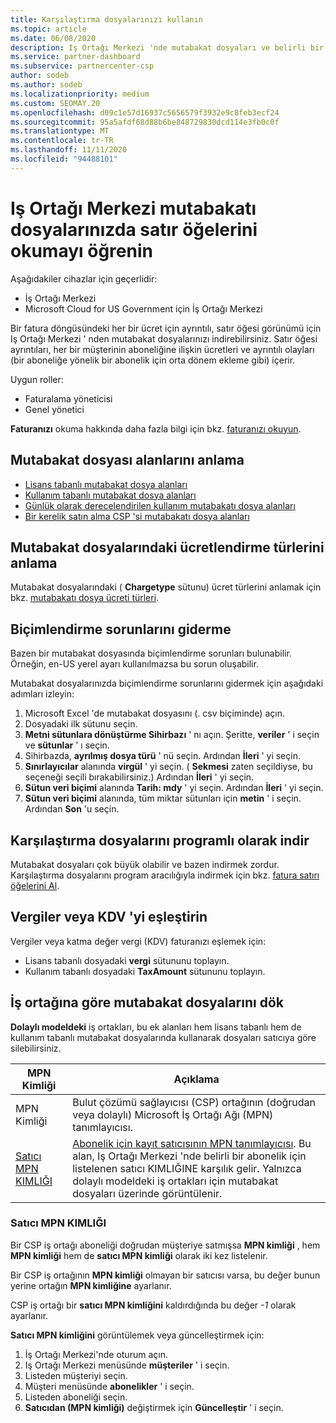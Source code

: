 ```yaml
---
title: Karşılaştırma dosyalarınızı kullanın
ms.topic: article
ms.date: 06/08/2020
description: Iş Ortağı Merkezi 'nde mutabakat dosyaları ve belirli bir faturalandırma döngüsünün ücretlendirdiği ayrıntılı, satır öğesi görünümlerinin nasıl yorumlanacağı hakkında bilgi edinin.
ms.service: partner-dashboard
ms.subservice: partnercenter-csp
author: sodeb
ms.author: sodeb
ms.localizationpriority: medium
ms.custom: SEOMAY.20
ms.openlocfilehash: d09c1e57d16937c5656579f3932e9c8feb3ecf24
ms.sourcegitcommit: 95a5afdf68d88b6be848729830dcd114e3fb0c0f
ms.translationtype: MT
ms.contentlocale: tr-TR
ms.lasthandoff: 11/11/2020
ms.locfileid: "94488101"
---
```

# <a name="learn-how-to-read-the-line-items-in-your-partner-center-reconciliation-files"></a>Iş Ortağı Merkezi mutabakatı dosyalarınızda satır öğelerini okumayı öğrenin

Aşağıdakiler cihazlar için geçerlidir:

- İş Ortağı Merkezi
- Microsoft Cloud for US Government için İş Ortağı Merkezi

Bir fatura döngüsündeki her bir ücret için ayrıntılı, satır öğesi görünümü için Iş Ortağı Merkezi ' nden mutabakat dosyalarınızı indirebilirsiniz. Satır öğesi ayrıntıları, her bir müşterinin aboneliğine ilişkin ücretleri ve ayrıntılı olayları (bir aboneliğe yönelik bir abonelik için orta dönem ekleme gibi) içerir.

Uygun roller:

- Faturalama yöneticisi
- Genel yönetici

**Faturanızı** okuma hakkında daha fazla bilgi için bkz. [faturanızı okuyun](read-your-bill.md).

## <a name="understand-reconciliation-file-fields"></a>Mutabakat dosyası alanlarını anlama

- [Lisans tabanlı mutabakat dosya alanları](license-based-recon-files.md)
- [Kullanım tabanlı mutabakat dosya alanları](usage-based-recon-files.md)
- [Günlük olarak derecelendirilen kullanım mutabakatı dosya alanları](daily-rated-usage-recon-files.md)
- [Bir kerelik satın alma CSP 'si mutabakatı dosya alanları](modern-invoice-reconciliation-file.md)

## <a name="understand-charge-types-in-reconciliation-files"></a>Mutabakat dosyalarındaki ücretlendirme türlerini anlama

Mutabakat dosyalarındaki ( **Chargetype** sütunu) ücret türlerini anlamak için bkz. [mutabakatı dosya ücreti türleri](recon-file-charge-types.md).

## <a name="fix-formatting-issues"></a>Biçimlendirme sorunlarını giderme

Bazen bir mutabakat dosyasında biçimlendirme sorunları bulunabilir. Örneğin, en-US yerel ayarı kullanılmazsa bu sorun oluşabilir.

Mutabakat dosyalarınızda biçimlendirme sorunlarını gidermek için aşağıdaki adımları izleyin:

1. Microsoft Excel 'de mutabakat dosyasını (. csv biçiminde) açın.
2. Dosyadaki ilk sütunu seçin.
3. **Metni sütunlara dönüştürme Sihirbazı** ' nı açın. Şeritte, **veriler** ' i seçin ve **sütunlar** ' ı seçin.
4. Sihirbazda, **ayrılmış dosya türü** ' nü seçin. Ardından **İleri** ' yi seçin.
5. **Sınırlayıcılar** alanında **virgül** ' yi seçin. ( **Sekmesi** zaten seçildiyse, bu seçeneği seçili bırakabilirsiniz.) Ardından **İleri** ' yi seçin.
6. **Sütun veri biçimi** alanında **Tarih: mdy** ' yi seçin. Ardından **İleri** ' yi seçin.
7. **Sütun veri biçimi** alanında, tüm miktar sütunları için **metin** ' i seçin. Ardından **Son** 'u seçin.

## <a name="download-reconciliation-files-programmatically"></a>Karşılaştırma dosyalarını programlı olarak indir

Mutabakat dosyaları çok büyük olabilir ve bazen indirmek zordur. Karşılaştırma dosyalarını program aracılığıyla indirmek için bkz. [fatura satırı öğelerini Al](/partner-center/develop/get-invoiceline-items).

## <a name="map-taxes-or-vat"></a>Vergiler veya KDV 'yi eşleştirin

Vergiler veya katma değer vergi (KDV) faturanızı eşlemek için:

- Lisans tabanlı dosyadaki **vergi** sütununu toplayın.
- Kullanım tabanlı dosyadaki **TaxAmount** sütununu toplayın.

## <a name="itemize-reconciliation-files-by-partner"></a>İş ortağına göre mutabakat dosyalarını dök

**Dolaylı modeldeki** iş ortakları, bu ek alanları hem lisans tabanlı hem de kullanım tabanlı mutabakat dosyalarında kullanarak dosyaları satıcıya göre silebilirsiniz.

| MPN Kimliği | Açıklama |
| ------ | ----------- |
| MPN Kimliği | Bulut çözümü sağlayıcısı (CSP) ortağının (doğrudan veya dolaylı) Microsoft İş Ortağı Ağı (MPN) tanımlayıcısı. |
| [Satıcı MPN KIMLIĞI](#reseller-mpn-id) | [Abonelik için kayıt satıcısının MPN tanımlayıcısı](#reseller-mpn-id). Bu alan, Iş Ortağı Merkezi 'nde belirli bir abonelik için listelenen satıcı KIMLIĞINE karşılık gelir. Yalnızca dolaylı modeldeki iş ortakları için mutabakat dosyaları üzerinde görüntülenir. |

### <a name="reseller-mpn-id"></a>Satıcı MPN KIMLIĞI

Bir CSP iş ortağı aboneliği doğrudan müşteriye satmışsa **MPN kimliği** , hem **MPN kimliği** hem de **satıcı MPN kimliği** olarak iki kez listelenir.

Bir CSP iş ortağının **MPN kimliği** olmayan bir satıcısı varsa, bu değer bunun yerine ortağın **MPN kimliğine** ayarlanır.

CSP iş ortağı bir **satıcı MPN kimliğini** kaldırdığında bu değer *-1* olarak ayarlanır.

**Satıcı MPN kimliğini** görüntülemek veya güncelleştirmek için:

1. İş Ortağı Merkezi'nde oturum açın.
2. Iş Ortağı Merkezi menüsünde **müşteriler** ' i seçin.
3. Listeden müşteriyi seçin.
4. Müşteri menüsünde **abonelikler** ' i seçin.
5. Listeden aboneliği seçin.
6. **Satıcıdan (MPN kimliği)** değiştirmek için **Güncelleştir** ' i seçin.